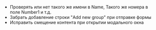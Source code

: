 -  Проверять или нет такого же имени в Name, Такого же номера в поле Number1 и т.д.
-  Забрать добавление строки "Add new group" при отправке формы
-  Исправить смещение контента при открытии модального окна

